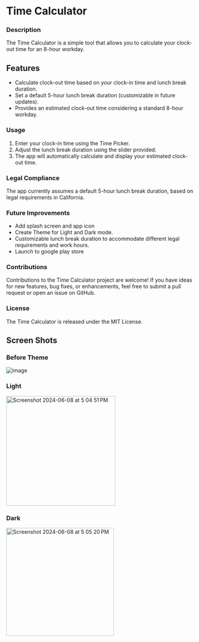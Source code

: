 # Time Calculator
### Description
The Time Calculator is a simple tool that allows you to calculate your clock-out time for an 8-hour workday.

## Features
- Calculate clock-out time based on your clock-in time and lunch break duration.
- Set a default 5-hour lunch break duration (customizable in future updates).
- Provides an estimated clock-out time considering a standard 8-hour workday.
### Usage
1. Enter your clock-in time using the Time Picker.
2. Adjust the lunch break duration using the slider provided.
3. The app will automatically calculate and display your estimated clock-out time.

### Legal Compliance
The app currently assumes a default 5-hour lunch break duration, based on legal requirements in California.

### Future Improvements
- Add splash screen and app icon
- Create Theme for Light and Dark mode.
- Customizable lunch break duration to accommodate different legal requirements and work hours.
- Launch to google play store
### Contributions
Contributions to the Time Calculator project are welcome! If you have ideas for new features, bug fixes, or enhancements, feel free to submit a pull request or open an issue on GitHub.

### License
The Time Calculator is released under the MIT License.

## Screen Shots
### Before Theme 
![image](https://github.com/kyle-ce/time-calculator-mobile/assets/108813795/8c870f21-2d45-4f9d-ad1a-536ffc61aba4)

### Light 
<img width="292" alt="Screenshot 2024-06-08 at 5 04 51 PM" src="https://github.com/kyle-ce/time-calculator-mobile/assets/108813795/1d96e3ef-ae4d-49d6-9c92-f863dff8ceb5">


### Dark
<img width="288" alt="Screenshot 2024-06-08 at 5 05 20 PM" src="https://github.com/kyle-ce/time-calculator-mobile/assets/108813795/3b68563a-d4f7-4bd7-b80f-28fe72462312">



